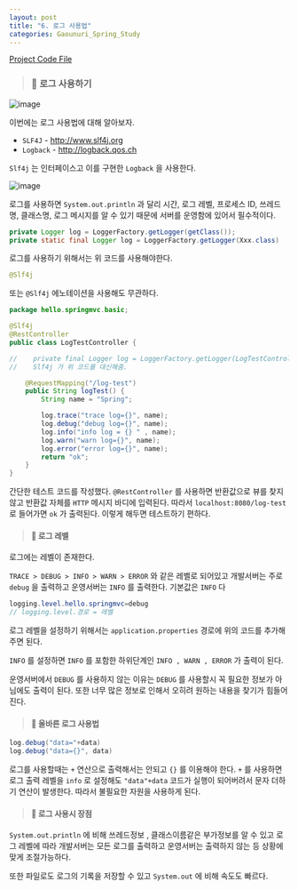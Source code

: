```yaml
---
layout: post
title: "6. 로그 사용법"
categories: Gaounuri_Spring_Study
---
```


[Project Code File](https://github.com/030831/Java_Project/tree/master/springmvc)

> ### 📌 로그 사용하기

![image](https://github.com/030831/030831.github.io/assets/101914089/b026b460-fb5e-4d35-995e-cd47e0b50a9e)

이번에는 로그 사용법에 대해 알아보자.

* `SLF4J` - http://www.slf4j.org
* `Logback` - http://logback.qos.ch

`Slf4j` 는 인터페이스고 이를 구현한 `Logback` 을 사용한다.

![image](https://github.com/030831/030831.github.io/assets/101914089/83dc101b-e6d8-4f7f-85a5-ba7f756a6989)

로그를 사용하면 `System.out.println` 과 달리
시간, 로그 레벨, 프로세스 ID, 쓰레드 명, 클래스명, 로그 메시지를 알 수 있기 때문에 서버를 운영함에 있어서 필수적이다.

```java
private Logger log = LoggerFactory.getLogger(getClass());
private static final Logger log = LoggerFactory.getLogger(Xxx.class)
```

로그를 사용하기 위해서는 위 코드를 사용해야한다.

```java
@Slf4j
```
또는 `@Slf4j` 에노테이션을 사용해도 무관하다.

```java
package hello.springmvc.basic;

@Slf4j
@RestController
public class LogTestController {

//    private final Logger log = LoggerFactory.getLogger(LogTestController.class);
//    Slf4j 가 위 코드를 대신해줌.

    @RequestMapping("/log-test")
    public String logTest() {
        String name = "Spring";

        log.trace("trace log={}", name);
        log.debug("debug log={}", name);
        log.info("info log = {} " , name);
        log.warn("warn log={}", name);
        log.error("error log={}", name);
        return "ok";
    }
}
```

간단한 테스트 코드를 작성했다. `@RestController` 를 사용하면 반환값으로 뷰를 찾지않고 반환값 자체를 `HTTP` 메시지 바디에 입력된다. 따라서 `localhost:8080/log-test` 로 들어가면 `ok` 가 출력된다. 이렇게 해두면 테스트하기 편하다.

> #### 📌 로그 레벨

로그에는 레벨이 존재한다.

`TRACE > DEBUG > INFO > WARN > ERROR` 와 같은 레벨로 되어있고 개발서버는 주로 `debug` 을 출력하고 운영서버는 `INFO` 를 출력한다. 기본값은 `INFO` 다

```java
logging.level.hello.springmvc=debug
// logging.level.경로 = 레벨
```

로그 레벨을 설정하기 위해서는 `application.properties` 경로에 위의 코드를 추가해주면 된다. 

`INFO` 를 설정하면 `INFO` 를 포함한 하위단계인 `INFO , WARN , ERROR` 가 출력이 된다.

운영서버에서 `DEBUG` 를 사용하지 않는 이유는 `DEBUG` 를 사용할시 꼭 필요한 정보가 아님에도 출력이 된다. 또한 너무 많은 정보로 인해서 오히려 원하는 내용을 찾기가 힘들어진다.


> #### 📌 올바른 로그 사용법

```java
log.debug("data="+data)
log.debug("data={}", data)
```

로그를 사용할때는 `+` 연산으로 출력해서는 안되고 `{}` 를 이용해야 한다.
`+` 를 사용하면 로그 출력 레벨을 `info` 로 설정해도 `"data"+data` 코드가 실행이 되어버려서 문자 더하기 연산이 발생한다. 따라서 불필요한 자원을 사용하게 된다.

> #### 📌 로그 사용시 장점

`System.out.println` 에 비해 쓰레드정보 , 클래스이름같은 부가정보를 알 수 있고 로그 레벨에 따라 개발서버는 모든 로그를 출력하고 운영서버는 출력하지 않는 등 상황에 맞게 조절가능하다.

또한 파일로도 로그의 기록을 저장할 수 있고 `System.out` 에 비해 속도도 빠르다.
